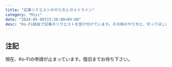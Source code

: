 ```yaml
---
title: "記事リクエストのやり方とガイドライン"
category: "Misc"
date: "2024-05-08T23:30:00+09:00"
desc: "Ko-Fi経由で記事のリクエストを受け付けています。その時のやり方と、守ってほしいルールをまとめたガイドラインをここに記しておきます。"
---
```


## 注記

現在、Ko-Fiの申請が止まっています。復旧までお待ち下さい。